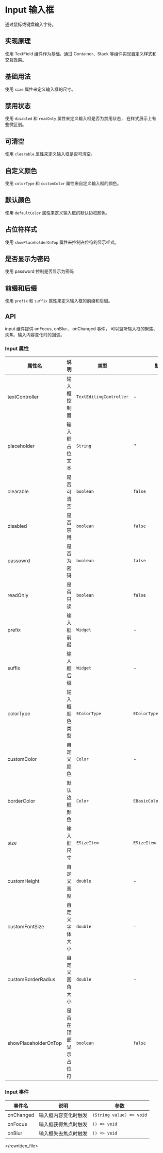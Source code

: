 # Input 输入框

通过鼠标或键盘输入字符。

## 实现原理

使用 TextField 组件作为基础，通过 Container、Stack 等组件实现自定义样式和交互效果。

## 基础用法

使用 `size` 属性来定义输入框的尺寸。

<CodeView
  codeUrl="input_page/input_basic.dart"
  reviewUrl="input/basic"
  height="200px"
/>

## 禁用状态

使用 `disabled` 和 `readOnly` 属性来定义输入框是否为禁用状态， 在样式展示上有些微区别。

<CodeView
  codeUrl="input_page/input_disable.dart"
  reviewUrl="input/disable"
  height="200px"
/>

## 可清空

使用 `clearable` 属性来定义输入框是否可清空。

<CodeView
  codeUrl="input_page/input_clearable.dart"
  reviewUrl="input/clearable"
  height="200px"
/>

## 自定义颜色

使用 `colorType` 和 `customColor` 属性来自定义输入框的颜色。

<CodeView
  codeUrl="input_page/input_color.dart"
  reviewUrl="input/color"
  height="200px"
/>

## 默认颜色

使用 `defaultColor` 属性来定义输入框的默认边框颜色。

<CodeView
  codeUrl="input_page/input_defaultColor.dart"
  reviewUrl="input/defaultColor"
  height="200px"
/>

## 占位符样式

使用 `showPlaceholderOnTop` 属性来控制占位符的显示样式。

<CodeView
  codeUrl="input_page/input_showPlaceholder.dart"
  reviewUrl="input/showPlaceholder"
  height="200px"
/>

## 是否显示为密码

使用 password 控制是否显示为密码

<CodeView
  codeUrl="input_page/input_password.dart"
  reviewUrl="input/password"
  height="200px"
/>

## 前缀和后缀

使用 `prefix` 和 `suffix` 属性来定义输入框的前缀和后缀。

<CodeView
  codeUrl="input_page/input_fix.dart"
  reviewUrl="input/fix"
  height="200px"
/>

## API

input 组件提供 onFocus, onBlur， onChanged 事件， 可以监听输入框的聚焦、失焦、输入内容变化时的回调。

<CodeView
  codeUrl="input_page/input_api.dart"
  reviewUrl="input/api"
  height="200px"
/>

### Input 属性

| 属性名               | 说明                 | 类型                    | 默认值                    |
| -------------------- | -------------------- | ----------------------- | ------------------------- |
| textController       | 输入框控制器         | `TextEditingController` | -                         |
| placeholder          | 输入框占位文本       | `String`                | ''                        |
| clearable            | 是否可清空           | `boolean`               | `false`                   |
| disabled             | 是否禁用             | `boolean`               | `false`                   |
| passowrd             | 是否为密码           | `boolean`               | `false`                   |
| readOnly             | 是否只读             | `boolean`               | `false`                   |
| prefix               | 输入框前缀           | `Widget`                | -                         |
| suffix               | 输入框后缀           | `Widget`                | -                         |
| colorType            | 输入框颜色类型       | `EColorType`            | `EColorType.primary`      |
| customColor          | 自定义颜色           | `Color`                 | -                         |
| borderColor         | 默认边框颜色         | `Color`                 | `EBasicColors.borderGray` |
| size                 | 输入框尺寸           | `ESizeItem`             | `ESizeItem.medium`        |
| customHeight         | 自定义高度           | `double`                | -                         |
| customFontSize       | 自定义字体大小       | `double`                | -                         |
| customBorderRadius   | 自定义圆角大小       | `double`                | -                         |
| showPlaceholderOnTop | 是否在顶部显示占位符 | `boolean`               | `false`                   |

### Input 事件

| 事件名    | 说明                 | 参数                     |
| --------- | -------------------- | ------------------------ |
| onChanged | 输入框内容变化时触发 | `(String value) => void` |
| onFocus   | 输入框获得焦点时触发 | `() => void`             |
| onBlur    | 输入框失去焦点时触发 | `() => void`             |

</rewritten_file>
